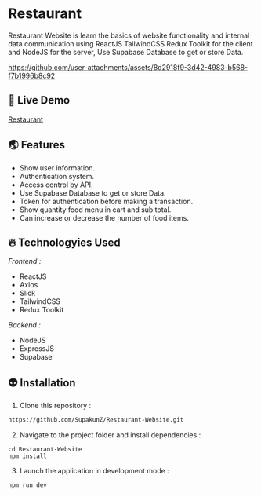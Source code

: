 # Restaurant
Restaurant Website is learn the basics of website functionality and internal data communication using ReactJS TailwindCSS Redux Toolkit for the client and NodeJS for the server, Use Supabase Database to get or store Data.

https://github.com/user-attachments/assets/8d2918f9-3d42-4983-b568-f7b1996b8c92

## 🌈 Live Demo 
<a href='https://restaurantz.netlify.app/' target="_blank">Restaurant</a>

## 🌏 Features
  <ul>
      <li>Show user information.</li>
      <li>Authentication system.</li>
      <li>Access control by API.</li>
      <li>Use Supabase Database to get or store Data.</li>
      <li>Token for authentication before making a transaction.</li>
      <li>Show quantity food menu in cart and sub total.</li>
      <li>Can increase or decrease the number of food items.</li>
  </ul>

## 🔥 Technologyies Used
  <i>Frontend :</i>
  <ul>
      <li>ReactJS</li>
      <li>Axios</li>
      <li>Slick</li>
      <li>TailwindCSS</li>
      <li>Redux Toolkit</li>
  </ul>
  
  <i>Backend :</i>
  <ul>
      <li>NodeJS</li>
      <li>ExpressJS</li>  
      <li>Supabase</li>
  </ul>


## 👽 Installation

1. Clone this repository :

```bash
https://github.com/SupakunZ/Restaurant-Website.git
```

2. Navigate to the project folder and install dependencies :

```
cd Restaurant-Website
npm install
```

3. Launch the application in development mode :

```
npm run dev
```
